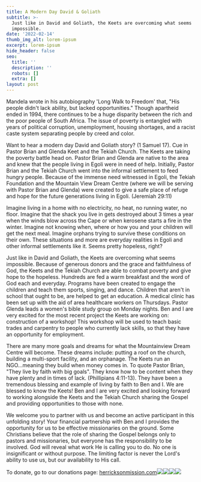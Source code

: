 ```yaml
---
title: A Modern Day David & Goliath
subtitle: >-
  Just like in David and Goliath, the Keets are overcoming what seems
  impossible.
date: '2022-02-14'
thumb_img_alt: lorem-ipsum
excerpt: lorem-ipsum
hide_header: false
seo:
  title: ''
  description: ''
  robots: []
  extra: []
layout: post
---
```

Mandela wrote in his autobiography 'Long Walk to Freedom' that, "His people didn't lack ability, but lacked opportunities." Though apartheid ended in 1994, there continues to be a huge disparity between the rich and the poor people of South Africa. The issue of poverty is entangled with years of political corruption, unemployment, housing shortages, and a racist caste system separating people by creed and color.

Want to hear a modern day David and Goliath story? (1 Samuel 17). Cue in Pastor Brian and Glenda Keet and the Tekiah Church. The Keets are taking the poverty battle head on. Pastor Brian and Glenda are native to the area and knew that the people living in Egoli were in need of help. Initially, Pastor Brian and the Tekiah Church went into the informal settlement to feed hungry people. Because of the immense need witnessed in Egoli, the Tekiah Foundation and the Mountain View Dream Centre (where we will be serving with Pastor Brian and Glenda) were created to give a safe place of refuge and hope for the future generations living in Egoli. (Jeremiah 29:11)

Imagine living in a home with no electricity, no heat, no running water, no floor. Imagine that the shack you live in gets destroyed about 3 times a year when the winds blow across the Cape or when kerosene starts a fire in the winter. Imagine not knowing when, where or how you and your children will get the next meal. Imagine orphans trying to survive these conditions on their own. These situations and more are everyday realities in Egoli and other informal settlements like it. Seems pretty hopeless, right?

Just like in David and Goliath, the Keets are overcoming what seems impossible. Because of generous donors and the grace and faithfulness of God, the Keets and the Tekiah Church are able to combat poverty and give hope to the hopeless. Hundreds are fed a warm breakfast and the word of God each and everyday. Programs have been created to engage the children and teach them sports, singing, and dance. Children that aren't in school that ought to be, are helped to get an education. A medical clinic has been set up with the aid of area healthcare workers on Thursdays. Pastor Glenda leads a women's bible study group on Monday nights. Ben and I are very excited for the most recent project the Keets are working on: construction of a workshop! This workshop will be used to teach basic trades and carpentry to people who currently lack skills, so that they have an opportunity for employment.

There are many more goals and dreams for what the Mountainview Dream Centre will become. These dreams include: putting a roof on the church, building a multi-sport facility, and an orphanage. The Keets run an NGO...meaning they build when money comes in. To quote Pastor Brian, "They live by faith with big goals". They know how to be content when they have plenty and in times of lack. (Phillipians 4:11-13). They have been a tremendous blessing and example of living by faith to Ben and I. We are blessed to know the Keets! Ben and I are very excited and looking forward to working alongside the Keets and the Tekiah Church sharing the Gospel and providing opportunities to those with none.

We welcome you to partner with us and become an active participant in this unfolding story! Your financial partnership with Ben and I provides the opportunity for us to be effective missionaries on the ground. Some Christians believe that the role of sharing the Gospel belongs only to pastors and missionaries, but everyone has the responsibility to be involved. God will reveal what work He is calling you to do. No one is insignificant or without purpose. The limiting factor is never the Lord's ability to use us, but our availability to His call.

To donate, go to our donations page: [herricksonmission.com](https://l.facebook.com/l.php?u=http%3A%2F%2Fherricksonmission.com%2F%3Ffbclid%3DIwAR2WQFyHkja4VXRgcFvCYs94nerdxDR_dKT1ofMGtfV2SsiNhb6aML5EWa4\&h=AT094Owvw4ujLwSThUsGlMkx2Cwkqd2\_JaIukf5Lsl_Pmwko_rmH9iAJnK-ex9MN6059to8\_JM18uf-4bnfbOfyfLqgintyb6LEARJhWoErNutDQtutF_suRFn50x0iHGqY7h5ozNRHxpj4&\__tn\_\_=-UK-R\&c\[0]=AT0EsldNMQItdVlxipHUZWf_P2d6DiFdDigerRH2ua7CpuAfEa8dmVdzHKqpDDvEfK1dcls-v9QByb-30v_a875IPNCQ6WZn8s6tStzv4wbyt3BXhn5fd_A-60w0VEAc3QEXF4NuA6Or90jo7dEgVtSyjfo)![](/images/273073454\_967203553917526\_7608093689432859594\_n-3aecc530.jpg)![](/images/269721810\_521624482508486\_8363056557568079908\_n.jpg)![](/images/DLD\_2309-6caef220.JPG)![](/images/DLD\_2462-1%20\(1\).JPG)



